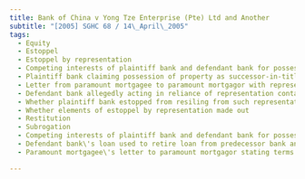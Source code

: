 ```yaml
---
title: Bank of China v Yong Tze Enterprise (Pte) Ltd and Another 
subtitle: "[2005] SGHC 68 / 14\_April\_2005"
tags:
  - Equity
  - Estoppel
  - Estoppel by representation
  - Competing interests of plaintiff bank and defendant bank for possession of mortgaged property
  - Plaintiff bank claiming possession of property as successor-in-title of paramount mortgagee
  - Letter from paramount mortgagee to paramount mortgagor with representation to release property from paramount mortgage under certain circumstances
  - Defendant bank allegedly acting in reliance of representation contained in letter
  - Whether plaintiff bank estopped from resiling from such representation by paramount mortgagee vis-a-vis defendant bank
  - Whether elements of estoppel by representation made out
  - Restitution
  - Subrogation
  - Competing interests of plaintiff bank and defendant bank for possession of mortgaged property
  - Defendant bank\'s loan used to retire loan from predecessor bank and to refinance debt to paramount mortgagee
  - Paramount mortgagee\'s letter to paramount mortgagor stating terms for discharge from paramount mortgage whilst predecessor bank\'s loan in operation

---
```


